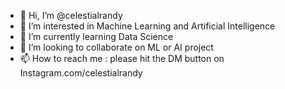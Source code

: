 - 👋 Hi, I’m @celestialrandy
- 👀 I’m interested in Machine Learning and Artificial Intelligence 
- 🌱 I’m currently learning Data Science
- 💞️ I’m looking to collaborate on ML or AI project
- 📫 How to reach me : please hit the DM button on Instagram.com/celestialrandy

<!---
celestialrandy/celestialrandy is a ✨ special ✨ repository because its `README.md` (this file) appears on your GitHub profile.
You can click the Preview link to take a look at your changes.
--->
